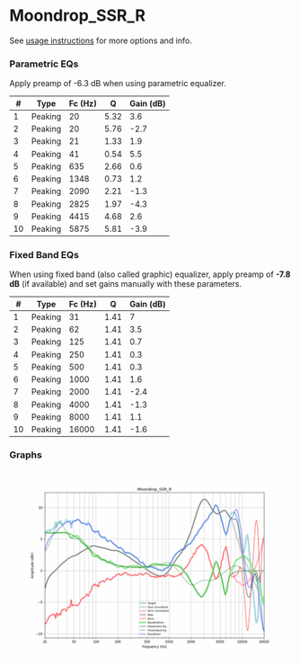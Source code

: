 # Moondrop_SSR_R
See [usage instructions](https://github.com/jaakkopasanen/AutoEq#usage) for more options and info.

### Parametric EQs
Apply preamp of -6.3 dB when using parametric equalizer.

|   # | Type    |   Fc (Hz) |    Q |   Gain (dB) |
|-----|---------|-----------|------|-------------|
|   1 | Peaking |        20 | 5.32 |         3.6 |
|   2 | Peaking |        20 | 5.76 |        -2.7 |
|   3 | Peaking |        21 | 1.33 |         1.9 |
|   4 | Peaking |        41 | 0.54 |         5.5 |
|   5 | Peaking |       635 | 2.66 |         0.6 |
|   6 | Peaking |      1348 | 0.73 |         1.2 |
|   7 | Peaking |      2090 | 2.21 |        -1.3 |
|   8 | Peaking |      2825 | 1.97 |        -4.3 |
|   9 | Peaking |      4415 | 4.68 |         2.6 |
|  10 | Peaking |      5875 | 5.81 |        -3.9 |

### Fixed Band EQs
When using fixed band (also called graphic) equalizer, apply preamp of **-7.8 dB** (if available) and set gains manually with these parameters.

|   # | Type    |   Fc (Hz) |    Q |   Gain (dB) |
|-----|---------|-----------|------|-------------|
|   1 | Peaking |        31 | 1.41 |         7   |
|   2 | Peaking |        62 | 1.41 |         3.5 |
|   3 | Peaking |       125 | 1.41 |         0.7 |
|   4 | Peaking |       250 | 1.41 |         0.3 |
|   5 | Peaking |       500 | 1.41 |         0.3 |
|   6 | Peaking |      1000 | 1.41 |         1.6 |
|   7 | Peaking |      2000 | 1.41 |        -2.4 |
|   8 | Peaking |      4000 | 1.41 |        -1.3 |
|   9 | Peaking |      8000 | 1.41 |         1.1 |
|  10 | Peaking |     16000 | 1.41 |        -1.6 |

### Graphs
![](./Moondrop_SSR_R.png)
